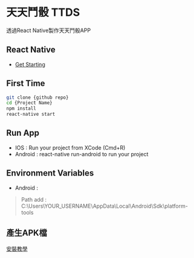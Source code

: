 # 天天鬥骰 TTDS

透過React Native製作天天鬥骰APP

## React Native 

* [Get Starting](https://facebook.github.io/react-native/docs/getting-started)

## First Time
```bash
git clone {github repo}
cd {Project Name}
npm install
react-native start
```

## Run App

* IOS : Run your project from XCode (Cmd+R)
* Android : react-native run-android to run your project

## Environment Variables

* Android : 
> Path add : C:\Users\YOUR_USERNAME\AppData\Local\Android\Sdk\platform-tools

## 產生APK檔

[安裝教學](README.APK_INSTALL.md)